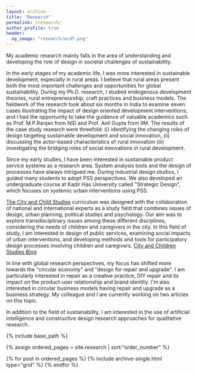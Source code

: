 ```yaml
---
layout: archive
title: "Research"
permalink: /research/
author_profile: true
header:
  og_image: "research/ecdf.png"
---
```


My academic research mainly falls in the area of understanding and developing the role of design in societal challenges of sustainability.

In the early stages of my academic life, I was more interested in sustainable development, especially in rural areas. I believe that rural areas present both the most important challenges and opportunities for global sustainability. During my Ph.D. research, I studied endogenous development theories, rural entrepreneurship, craft practices and business models. The fieldwork of the research took about six months in India to examine seven cases illustrating the impact of design oriented development interventions, and I had the opportunity to take the guidance of valuable academics such as Prof. M.P.Ranjan from NID and Prof. Anil Gupta from IIM. The results of the case study research were threefold: (i) identifying the changing roles of design targeting sustainable development and social innovation, (ii) discussing the actor-based characteristics of rural innovation (iii) investigating the bridging roles of social innovations in rural development.


Since my early studies, I have been interested in sustainable product service systems as a research area. System analysis tools and the design of processes have always intrigued me. During industrial design studios, I guided many students to adopt PSS perspectives. We also developed an undergraduate course at Kadir Has University called "Strategic Design", which focuses on systemic urban interventions using PSS.

[The City and Child Studies](/cityandchildren) curriculum was designed with the collaboration of national and international experts as a study field that combines issues of design, urban planning, political studies and psychology. Our aim was to explore transdisciplinary issues among these different disciplines, considering the needs of children and caregivers in the city. In this field of study, I am interested in design of public services,  examining social impacts of urban interventions, and developing methods and tools for participatory design processes involving children and caregivers.
[City and Children Studies Blog](https://city-and-children-studies.tumblr.com/)


In line with global research perspectives, my focus has shifted more towards the "circular economy" and "design for repair and upgrade". I am particularly interested in repair as a creative practice, DIY repair and its impact on the product-user relationship and brand identity. I'm also interested in circular business models having repair and upgrade as a business strategy. My colleague and I are currently working on two articles on this topic.

In addition to the field of sustainability, I am interested in the use of artificial intelligence and constructive design research approaches for qualitative research.

<nbsp>

{% include base_path %}

{% assign ordered_pages = site.research | sort:"order_number" %}

{% for post in ordered_pages %}
  {% include archive-single.html type="grid" %}
{% endfor %}
